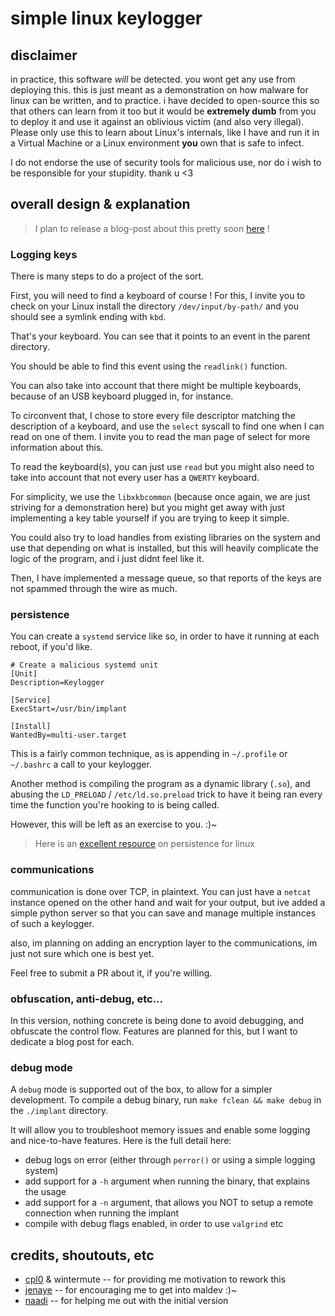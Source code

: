 # simple linux keylogger

## disclaimer

in practice, this software _will_ be detected. you wont get any use from deploying
this. this is just meant as a demonstration on how malware for linux can be written,
and to practice. i have decided to open-source this so that others can learn from it
too but it would be **extremely dumb** from you to deploy it and use it against
an oblivious victim (and also very illegal). Please only use this to learn about
Linux's internals, like I have and run it in a Virtual Machine or a Linux environment
**you** own that is safe to infect.

I do not endorse the use of security tools for malicious use, nor do i wish to be
responsible for your stupidity. thank u <3

## overall design & explanation

> I plan to release a blog-post about this pretty soon [here](https://djnn.sh) !


### Logging keys

There is many steps to do a project of the sort.

First, you will need to find a keyboard of course !
For this, I invite you to check on your Linux install the directory `/dev/input/by-path/`
and you should see a symlink ending with `kbd`.

That's your keyboard. You can see that it points to an event in the
parent directory.

You should be able to find this event using the `readlink()` function.

You can also take into account that there might be multiple keyboards, because
of an USB keyboard plugged in, for instance.

To circonvent that, I chose to store every file descriptor matching the description
of a keyboard, and use the `select` syscall to find one when I can read on one of them.
I invite you to read the man page of select for more information about this.

To read the keyboard(s), you can just use `read` but you might also need to take
into account that not every user has a `QWERTY` keyboard.

For simplicity, we use the `libxkbcommon` (because once again, we are just striving
for a demonstration here) but you might get away with just implementing a key
table yourself if you are trying to keep it simple.

You could also try to load handles from existing libraries on the
system and use that depending on what is installed, but this will heavily complicate
the logic of the program, and i just didnt feel like it.

Then, I have implemented a message queue, so that reports of the keys are not
spammed through the wire as much.

### persistence

You can create a `systemd` service like so, in order to have it running at
each reboot, if you'd like.

```systemd
# Create a malicious systemd unit
[Unit]
Description=Keylogger

[Service]
ExecStart=/usr/bin/implant

[Install]
WantedBy=multi-user.target
```

This is a fairly common technique, as is appending in `~/.profile` or `~/.bashrc`
a call to your keylogger.

Another method is compiling the program as a dynamic library (`.so`), and abusing the
`LD_PRELOAD` / `/etc/ld.so.preload` trick to have it being ran every time the function
you're hooking to is being called.

However, this will be left as an exercise to you. :)~

> Here is an [excellent resource](https://pberba.github.io/security/2022/02/06/linux-threat-hunting-for-persistence-initialization-scripts-and-shell-configuration/) on persistence for linux

### communications

communication is done over TCP, in plaintext. You can just have a `netcat` instance opened on
the other hand and wait for your output, but ive added a simple python server so that you can
save and manage multiple instances of such a keylogger.

also, im planning on adding an encryption layer to the communications, im just not sure which one
is best yet.

Feel free to submit a PR about it, if you're willing.


### obfuscation, anti-debug, etc...

In this version, nothing concrete is being done to avoid debugging, and obfuscate the
control flow. Features are planned for this, but I want to dedicate a blog post for each.

### debug mode

A `debug` mode is supported out of the box, to allow for a simpler development.
To compile a debug binary, run `make fclean && make debug` in the `./implant`
directory.

It will allow you to troubleshoot memory issues and enable some logging and nice-to-have
features. Here is the full detail here:
* debug logs on error (either through `perror()` or using a simple logging system)
* add support for a `-h` argument when running the binary, that explains the usage
* add support for a `-n` argument, that allows you NOT to setup a remote connection when running the implant
* compile with debug flags enabled, in order to use `valgrind` etc

## credits, shoutouts, etc

- [cpl0](https://cpl0.zip) & wintermute -- for providing me motivation to rework this
- [jenaye](https://jenaye.fr) -- for encouraging me to get into maldev :)~
- [naadi](https://github.com/lambdina) -- for helping me out with the initial version
